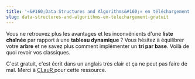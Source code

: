 ```yaml
---
title: '«&#160;Data Structures and Algorithms&#160;» en téléchargement gratuit'
slug: data-structures-and-algorithms-en-telechargement-gratuit
---
```


Vous ne retrouvez plus les avantages et les inconvénients d'une **liste
chaînée** par rapport à une **tableau dynamique** ? Vous hésitez à équilibrer
votre **arbre** et ne savez plus comment implémenter un **tri par base**. Voilà
de quoi revoir vos classiques.

<!-- more -->

C'est gratuit, c'est écrit dans un anglais très clair et ça ne peut pas faire de
mal. Merci à
[CLauR ](http://blogs.msdn.com/b/clauer/archive/2008/12/22/d-couvrir-ou-r-viser-les-classiques-le-livre-gratuit-data-structures-and-algorithms.aspx)pour
cette ressource.

